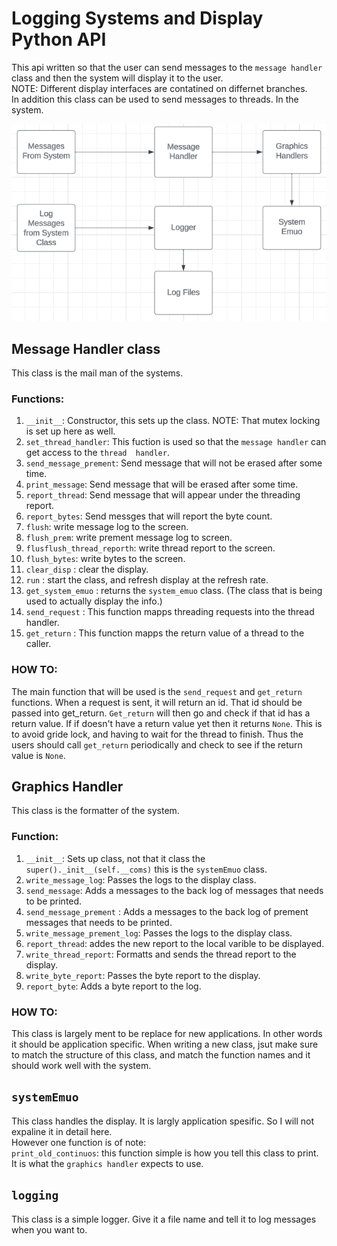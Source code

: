 # Logging Systems and Display Python API
This api written so that the user can send messages to the `message handler` class and then the system will display it to the user. \
NOTE: Different display interfaces are contatined on differnet branches. \
In addition this class can be used to send messages to threads. In the system.

![class structure](logging.png)

## Message Handler class
This class is the mail man of the systems. 
### Functions:
1. `__init__`: Constructor, this sets up the class. NOTE: That mutex locking is set up here as well.
2. `set_thread_handler`: This fuction is used so that the `message handler` can get access to the `thread  handler`.
3. `send_message_prement`: Send message that will not be erased after some time.
4. `print_message`: Send message that will be erased after some time.
5. `report_thread`: Send message that will appear under the threading report.
6. `report_bytes`: Send messges that will report the byte count.
7. `flush`: write message log to the screen.
8. `flush_prem`: write prement message log to screen.
9. `flusflush_thread_reporth`: write thread report to the screen. 
10. `flush_bytes`: write bytes to the screen.
11. `clear_disp` : clear the display. 
12. `run` : start the class, and refresh display at the refresh rate. 
11. `get_system_emuo` : returns the `system_emuo` class. (The class that is being used to actually display the info.)
12. `send_request` : This function mapps threading requests into the thread handler. 
13. `get_return` : This function mapps the return value of a thread to the caller. 

### HOW TO:
The main function that will be used is the `send_request` and `get_return` functions. When a request is sent, it will return an id. That id should be passed into get_return. `Get_return` will then go and check if that id has a return value. If if doesn't have a return value yet then it returns `None`. This is to avoid gride lock, and having to wait for the thread to finish. Thus the users should call  `get_return` periodically and check to see if the return value is `None`.

## Graphics Handler
This class is the formatter of the system.
### Function:
1. `__init__`: Sets up class, not that it class the `super()._init__(self.__coms)` this is the `systemEmuo` class. 
2. `write_message_log`: Passes the logs to the display class.
3. `send_message`: Adds a messages to the back log of messages that needs to be printed. 
4. `send_message_prement` : Adds a messages to the back log of prement messages that needs to be printed. 
5. `write_message_prement_log`: Passes the logs to the display class.
6. `report_thread`: addes the new report to the local varible to be displayed. 
7. `write_thread_report`: Formatts and sends the thread report to the display.
8. `write_byte_report`: Passes the byte report to the display. 
9. `report_byte`: Adds a byte report to the log.

### HOW TO:
This class is largely ment to be replace for new applications. In other words it should be application specific. When writing a new class, jsut make sure to match the structure of this class, and match the function names and it should work well with the system. 

## `systemEmuo`
This class handles the display. It is largly application spesific. So I will not expaline it in detail here. \
However one function is of note: \
`print_old_continuos`: this function simple is how you tell this class to print. It is what the `graphics handler` expects to use. 

## `logging`
This class is a simple logger. Give it a file name and tell it to log messages when you want to. 